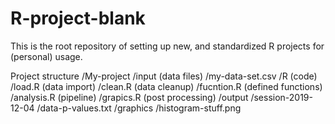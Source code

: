 # R-project-blank
This is the root repository of setting up new, and standardized R projects for (personal) usage.

Project structure
	/My-project
		/input	(data files)
			/my-data-set.csv
		/R		(code)
			/load.R (data import)
			/clean.R (data cleanup)
			/fucntion.R (defined functions)
			/analysis.R (pipeline)
			/grapics.R (post processing)
		/output
			/session-2019-12-04
				/data-p-values.txt
				/graphics
					/histogram-stuff.png
